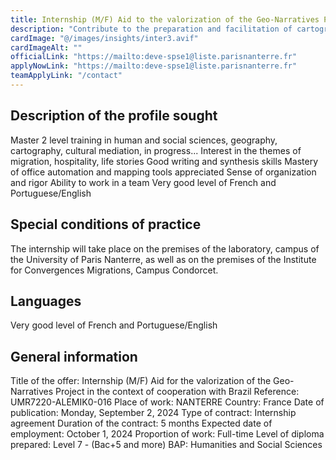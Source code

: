 ```yaml
---
title: Internship (M/F) Aid to the valorization of the Geo-Narratives Project in the framework of cooperations with Brazil
description: "Contribute to the preparation and facilitation of cartographic workshops as part of the Franco-Brazilian conference SEMIREFUGACA II at the end of November 2024, to feed the Geo-Narratives platform. As part of the Franco-Brazilian conference SEMIREFUGACA II in November 2024 and the Geo-Narratives project, an intern is needed for a 5-month mission from October 2024. Missions Participation in the preparation of cartographic workshops on migrations and life stories Assistance in the promotion of content and integration on the Geo-Narratives platform"
cardImage: "@/images/insights/inter3.avif"  
cardImageAlt: ""
officialLink: "https://mailto:deve-spse1@liste.parisnanterre.fr"
applyNowLink: "https://mailto:deve-spse1@liste.parisnanterre.fr"
teamApplyLink: "/contact"
---
```


## Description of the profile sought

Master 2 level training in human and social sciences, geography, cartography, cultural mediation, in progress...
Interest in the themes of migration, hospitality, life
stories Good writing and synthesis
skills Mastery of office automation and mapping tools appreciated
Sense of organization and rigor
Ability to work in a team
Very good level of French and Portuguese/English

## Special conditions of practice
The internship will take place on the premises of the laboratory, campus of the University of Paris Nanterre, as well as on the premises of the Institute for Convergences Migrations, Campus Condorcet.

## Languages
Very good level of French and Portuguese/English

## General information

Title of the offer: Internship (M/F) Aid for the valorization of the Geo-Narratives Project in the context of cooperation with Brazil
Reference: UMR7220-ALEMIK0-016
Place of work: NANTERRE
Country: France
Date of publication: Monday, September 2, 2024
Type of contract: Internship
agreement Duration of the contract: 5 months
Expected date of employment: October 1, 2024
Proportion of work: Full-time
Level of diploma prepared: Level 7 - (Bac+5 and more)
BAP: Humanities and Social Sciences
